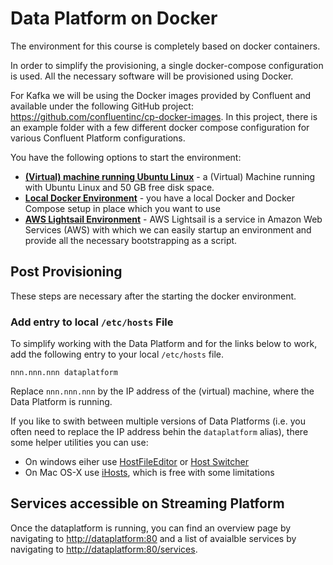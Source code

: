 # Data Platform on Docker

The environment for this course is completely based on docker containers. 

In order to simplify the provisioning, a single docker-compose configuration is used. All the necessary software will be provisioned using Docker.  

For Kafka we will be using the Docker images provided by Confluent and available under the following GitHub project: <https://github.com/confluentinc/cp-docker-images>. In this project, there is an example folder with a few different docker compose configuration for various Confluent Platform configurations.

You have the following options to start the environment:

 * [**(Virtual) machine running Ubuntu Linux**](./UbuntuLinuxMachine.md) - a (Virtual) Machine running with Ubuntu Linux and 50 GB free disk space.
 * [**Local Docker Environment**](./LocalDocker.md) - you have a local Docker and Docker Compose setup in place which you want to use
 * [**AWS Lightsail Environment**](./Lightsail.md) - AWS Lightsail is a service in Amazon Web Services (AWS) with which we can easily startup an environment and provide all the necessary bootstrapping as a script.

## Post Provisioning

These steps are necessary after the starting the docker environment. 

### Add entry to local `/etc/hosts` File

To simplify working with the Data Platform and for the links below to work, add the following entry to your local `/etc/hosts` file. 

```
nnn.nnn.nnn	dataplatform
```

Replace `nnn.nnn.nnn` by the IP address of the (virtual) machine, where the Data Platform is running. 

If you like to swith between multiple versions of Data Platforms (i.e. you often need to replace the IP address behin the `dataplatform` alias), there some helper utilities you can use:
 
 * On windows eiher use [HostFileEditor](https://github.com/scottlerch/HostsFileEditor) or [Host Switcher](<https://github.com/svejdo1/HostsSwitcher>) 
 * On Mac OS-X use [iHosts](https://apps.apple.com/app/id1102004240?ls=1&mt=12), which is free with some limitations

## Services accessible on Streaming Platform

Once the dataplatform is running, you can find an overview page by navigating to <http://dataplatform:80> and a list of avaialble services by navigating to <http://dataplatform:80/services>.
